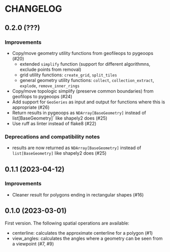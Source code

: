 # CHANGELOG

## 0.2.0 (???)

### Improvements

- Copy/move geometry utility functions from geofileops to pygeoops (#20)
  - extended `simplify` function (support for different algorithmns, exclude points from removal)
  - grid utility functions: `create_grid`, `split_tiles`
  - general geometry utility functions: `collect`, `collection_extract`, `explode`, `remove_inner_rings`
- Copy/move topologic simplify (preserve common boundaries) from geofilops to pygeoops (#24)
- Add support for `GeoSeries` as input and output for functions where this is appropriate (#26)
- Return results in pygeoops as `NDArray[BaseGeometry]` instead of list[BaseGeometry]` like shapely2 does (#25)
- Use ruff as linter instead of flake8 (#22) 

### Deprecations and compatibility notes

- results are now returned as `NDArray[BaseGeometry]` instead of `list[BaseGeometry]` like shapely2 does (#25)

## 0.1.1 (2023-04-12)

### Improvements

- Cleaner result for polygons ending in rectangular shapes (#16)

## 0.1.0 (2023-03-01)

First version. The following spatial operations are available:

- centerline: calculates the approximate centerline for a polygon (#1)
- view_angles: calculates the angles where a geometry can be seen from a viewpoint (#7, #9)
